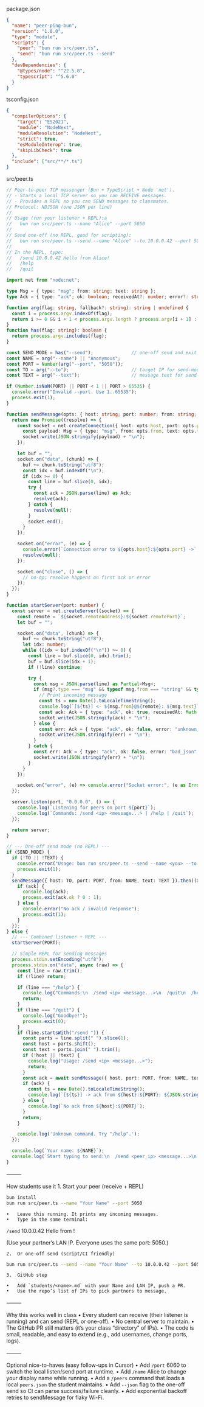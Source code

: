 
package.json
```json
{
  "name": "peer-ping-bun",
  "version": "1.0.0",
  "type": "module",
  "scripts": {
    "peer": "bun run src/peer.ts",
    "send": "bun run src/peer.ts --send"
  },
  "devDependencies": {
    "@types/node": "^22.5.0",
    "typescript": "^5.6.0"
  }
}
```

tsconfig.json
```json
{
  "compilerOptions": {
    "target": "ES2021",
    "module": "NodeNext",
    "moduleResolution": "NodeNext",
    "strict": true,
    "esModuleInterop": true,
    "skipLibCheck": true
  },
  "include": ["src/**/*.ts"]
}
```

src/peer.ts
```typescript
// Peer-to-peer TCP messenger (Bun + TypeScript + Node 'net').
// - Starts a local TCP server so you can RECEIVE messages.
// - Provides a REPL so you can SEND messages to classmates.
// Protocol: NDJSON (one JSON per line)
//
// Usage (run your listener + REPL):a
//   bun run src/peer.ts --name "Alice" --port 5050
//
// Send one-off (no REPL, good for scripting):
//   bun run src/peer.ts --send --name "Alice" --to 10.0.0.42 --port 5050 --text "Hello!"
//
// In the REPL, type:
//   /send 10.0.0.42 Hello from Alice!
//   /help
//   /quit

import net from "node:net";

type Msg = { type: "msg"; from: string; text: string };
type Ack = { type: "ack"; ok: boolean; receivedAt?: number; error?: string };

function arg(flag: string, fallback?: string): string | undefined {
  const i = process.argv.indexOf(flag);
  return i >= 0 && i + 1 < process.argv.length ? process.argv[i + 1] : fallback;
}
function has(flag: string): boolean {
  return process.argv.includes(flag);
}

const SEND_MODE = has("--send");              // one-off send and exit
const NAME = arg("--name") || "Anonymous";
const PORT = Number(arg("--port", "5050"));
const TO = arg("--to");                       // target IP for send-mode or REPL /send
const TEXT = arg("--text");                   // message text for send-mode

if (Number.isNaN(PORT) || PORT < 1 || PORT > 65535) {
  console.error("Invalid --port. Use 1..65535");
  process.exit(1);
}

function sendMessage(opts: { host: string; port: number; from: string; text: string; jsonOnly?: boolean }): Promise<Ack | null> {
  return new Promise((resolve) => {
    const socket = net.createConnection({ host: opts.host, port: opts.port }, () => {
      const payload: Msg = { type: "msg", from: opts.from, text: opts.text };
      socket.write(JSON.stringify(payload) + "\n");
    });

    let buf = "";
    socket.on("data", (chunk) => {
      buf += chunk.toString("utf8");
      const idx = buf.indexOf("\n");
      if (idx >= 0) {
        const line = buf.slice(0, idx);
        try {
          const ack = JSON.parse(line) as Ack;
          resolve(ack);
        } catch {
          resolve(null);
        }
        socket.end();
      }
    });

    socket.on("error", (e) => {
      console.error(`Connection error to ${opts.host}:${opts.port} ->`, (e as Error).message);
      resolve(null);
    });

    socket.on("close", () => {
      // no-op; resolve happens on first ack or error
    });
  });
}

function startServer(port: number) {
  const server = net.createServer((socket) => {
    const remote = `${socket.remoteAddress}:${socket.remotePort}`;
    let buf = "";

    socket.on("data", (chunk) => {
      buf += chunk.toString("utf8");
      let idx: number;
      while ((idx = buf.indexOf("\n")) >= 0) {
        const line = buf.slice(0, idx).trim();
        buf = buf.slice(idx + 1);
        if (!line) continue;

        try {
          const msg = JSON.parse(line) as Partial<Msg>;
          if (msg?.type === "msg" && typeof msg.from === "string" && typeof msg.text === "string") {
            // Print incoming message
            const ts = new Date().toLocaleTimeString();
            console.log(`[${ts}] <- ${msg.from}@${remote}: ${msg.text}`);
            const ack: Ack = { type: "ack", ok: true, receivedAt: Math.floor(Date.now() / 1000) };
            socket.write(JSON.stringify(ack) + "\n");
          } else {
            const err: Ack = { type: "ack", ok: false, error: "unknown_type_or_shape" };
            socket.write(JSON.stringify(err) + "\n");
          }
        } catch {
          const err: Ack = { type: "ack", ok: false, error: "bad_json" };
          socket.write(JSON.stringify(err) + "\n");
        }
      }
    });

    socket.on("error", (e) => console.error("Socket error:", (e as Error).message));
  });

  server.listen(port, "0.0.0.0", () => {
    console.log(`Listening for peers on port ${port}`);
    console.log(`Commands: /send <ip> <message...> | /help | /quit`);
  });

  return server;
}

// --- One-off send mode (no REPL) ---
if (SEND_MODE) {
  if (!TO || !TEXT) {
    console.error("Usage: bun run src/peer.ts --send --name <you> --to <peer_ip> --port <peer_port> --text <msg>");
    process.exit(1);
  }
  sendMessage({ host: TO, port: PORT, from: NAME, text: TEXT }).then((ack) => {
    if (ack) {
      console.log(ack);
      process.exit(ack.ok ? 0 : 1);
    } else {
      console.error("No ack / invalid response");
      process.exit(1);
    }
  });
} else {
  // --- Combined listener + REPL ---
  startServer(PORT);

  // Simple REPL for sending messages
  process.stdin.setEncoding("utf8");
  process.stdin.on("data", async (raw) => {
    const line = raw.trim();
    if (!line) return;

    if (line === "/help") {
      console.log("Commands:\n  /send <ip> <message...>\n  /quit\n  /help");
      return;
    }
    if (line === "/quit") {
      console.log("Goodbye!");
      process.exit(0);
    }
    if (line.startsWith("/send ")) {
      const parts = line.split(" ").slice(1);
      const host = parts.shift();
      const text = parts.join(" ").trim();
      if (!host || !text) {
        console.log("Usage: /send <ip> <message...>");
        return;
      }
      const ack = await sendMessage({ host, port: PORT, from: NAME, text });
      if (ack) {
        const ts = new Date().toLocaleTimeString();
        console.log(`[${ts}] -> ack from ${host}:${PORT}: ${JSON.stringify(ack)}`);
      } else {
        console.log(`No ack from ${host}:${PORT}`);
      }
      return;
    }

    console.log('Unknown command. Try "/help".');
  });

  console.log(`Your name: ${NAME}`);
  console.log(`Start typing to send:\n  /send <peer_ip> <message...>\n  e.g. /send 10.0.0.42 Hello there!`);
}

```

⸻

How students use it
	1.	Start your peer (receive + REPL)
```bash
bun install
bun run src/peer.ts --name "Your Name" --port 5050
```

	•	Leave this running. It prints any incoming messages.
	•	Type in the same terminal:

`/send` 10.0.0.42 Hello from <Your Name>!

(Use your partner’s LAN IP. Everyone uses the same port: 5050.)

	2.	Or one-off send (script/CI friendly)
```bash
bun run src/peer.ts --send --name "Your Name" --to 10.0.0.42 --port 5050 --text "Hello!"
```

	3.	GitHub step

	•	Add `students/<name>.md` with your Name and LAN IP, push a PR.
	•	Use the repo’s list of IPs to pick partners to message.

⸻

Why this works well in class
	•	Every student can receive (their listener is running) and can send (REPL or one-off).
	•	No central server to maintain.
	•	The GitHub PR still matters (it’s your class “directory” of IPs).
	•	The code is small, readable, and easy to extend (e.g., add usernames, change ports, logs).

⸻

Optional nice-to-haves (easy follow-ups in Cursor)
	•	Add `/port` 6060 to switch the local listen/send port at runtime.
	•	Add `/name` Alice to change your display name while running.
	•	Add a `/peers` command that loads a local `peers.json` the student maintains.
	•	Add `--json` flag to the one-off send so CI can parse success/failure cleanly.
	•	Add exponential backoff retries to sendMessage for flaky Wi-Fi.